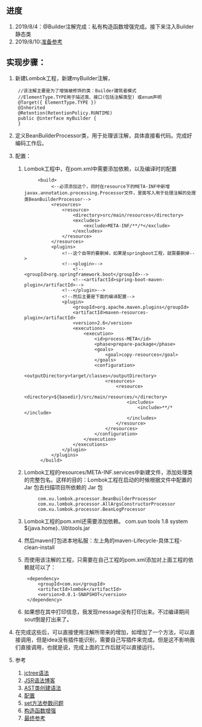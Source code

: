 ## 进度
1. 2019/8/4：@Builder注解完成：私有构造函数增强完成。接下来注入Builder静态类
2. 2019/8/10:[准备参考](https://blog.csdn.net/dap769815768/article/details/90448451)


## 实现步骤：
1. 新建Lombok工程，新建myBuilder注解，

        //该注解主要是为了增强被修饰的类：Builder建筑者模式
        //ElementType.TYPE用于描述类、接口(包括注解类型) 或enum声明
        @Target({ ElementType.TYPE })
        @Inherited
        @Retention(RetentionPolicy.RUNTIME)
        public @interface myBuilder {
        } 
2. 定义BeanBuilderProcessor类，用于处理该注解，具体直接看代码。完成好编码工作后。
3. 配置：
   1. Lombok工程中，在pom.xml中需要添加依赖，以及编译时的配置
   
               <build>
                    <--必须添加这个，同时在resource下的META-INF中新增javax.annotation.processing.Processor文件，里面写入用于处理注解的处理类BeanBuilderProcessor-->
                    <resources>
                        <resource>
                            <directory>src/main/resources</directory>
                            <excludes>
                                <exclude>META-INF/**/*</exclude>
                            </excludes>
                        </resource>
                    </resources>
                    <plugins>
                        <!--这个自带的要删掉，如果是springboot工程，就需要删掉-->
                        <!--<plugin>-->
                            <!--<groupId>org.springframework.boot</groupId>-->
                            <!--<artifactId>spring-boot-maven-plugin</artifactId>-->
                        <!--</plugin>-->
                        <!--然后主要是下面的编译配置-->
                        <plugin>
                            <groupId>org.apache.maven.plugins</groupId>
                            <artifactId>maven-resources-plugin</artifactId>
                            <version>2.6</version>
                            <executions>
                                <execution>
                                    <id>process-META</id>
                                    <phase>prepare-package</phase>
                                    <goals>
                                        <goal>copy-resources</goal>
                                    </goals>
                                    <configuration>
                                        <outputDirectory>target/classes</outputDirectory>
                                        <resources>
                                            <resource>
                                                <directory>${basedir}/src/main/resources/</directory>
                                                <includes>
                                                    <include>**/*</include>
                                                </includes>
                                            </resource>
                                        </resources>
                                    </configuration>
                                </execution>
                            </executions>
                        </plugin>
                    </plugins>
                </build>
    2. Lombok工程的resources/META-INF.services中新建文件，添加处理类的完整包名。这样的目的：Lombok工程在启动的时候根据文件中配置的 Jar 包去扫描项目所依赖的 Jar 包
    
                com.xu.lombok.processor.BeanBuilderProcessor
                com.xu.lombok.processor.AllArgsConstructorProcessor
                com.xu.lombok.processor.BeanLogProcessor
    2. Lombok工程的pom.xml还需要添加依赖。
            <dependency>
                <groupId>com.sun</groupId>
                <artifactId>tools</artifactId>
                <version>1.8</version>
                <scope>system</scope>
                <systemPath>${java.home}\..\lib\tools.jar</systemPath><!--这个就是找到jdk/lib包下的tools.jar，需要这个依赖-->
            </dependency>
            
    4. 然后maven打包进本地私服：左上角的maven-Lifecycle-具体工程-clean-install
    3. 而使用该注解的工程，只需要在自己工程的pom.xml添加对上面工程的依赖就可以了：
    
            <dependency>
                <groupId>com.xu</groupId>
                <artifactId>lombok</artifactId>
                <version>0.0.1-SNAPSHOT</version>
            </dependency>
     5. 如果想在其中打印信息，我发现message没有打印出来。不过编译期间sout倒是打出来了。
3. 在完成这些后，可以直接使用注解所带来的增加，如增加了一个方法，可以直接调用，但是idea没有插件能识别，需要自己写插件来完成。但是这不影响我们直接调用，也就是说，完成上面的工作后就可以直接运行。

4. 参考
   1. [jctree语法](https://static.javadoc.io/org.kohsuke.sorcerer/sorcerer-javac/0.11/com/sun/tools/javac/tree/JCTree.html)
   1. [JSR语法博客](https://blog.csdn.net/a_zhenzhen/article/details/86065063)
   1. [AST类创建语法](https://blog.csdn.net/lovelion/article/details/20309379) 
   2. [配置](https://juejin.im/entry/5a390ba76fb9a0451e3fed7c)
   3. [set方法参数问题](https://nicky-chen.github.io/2019/05/03/apt_lombok_implement/)
   4. [构造函数增强](https://houbb.github.io/2017/10/13/jctree)
   5. [最终参考](https://liuyehcf.github.io/2018/02/02/Java-JSR-269-%E6%8F%92%E5%85%A5%E5%BC%8F%E6%B3%A8%E8%A7%A3%E5%A4%84%E7%90%86%E5%99%A8/) 

